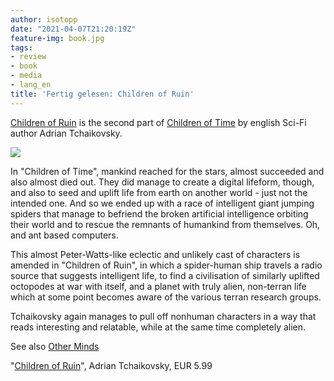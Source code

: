 ```yaml
---
author: isotopp
date: "2021-04-07T21:20:19Z"
feature-img: book.jpg
tags:
- review
- book
- media
- lang_en
title: 'Fertig gelesen: Children of Ruin'
---
```

[Children of Ruin](https://www.amazon.de/Children-Ruin-Time-Novels-English-ebook/dp/B07KPMJ7V9/) is the second part of [Children of Time](../2017-11-07-fertig-gelesen-children-of-time) by english Sci-Fi author Adrian Tchaikovsky.

[![](https://blog.koehntopp.info/uploads/2021/04/children-of-ruin.jpg)](https://www.amazon.de/Children-Ruin-Time-Novels-English-ebook/dp/B07KPMJ7V9/)

In "Children of Time", mankind reached for the stars, almost succeeded and also almost died out. They did manage to create a digital lifeform, though, and also to seed and uplift life from earth on another world - just not the intended one. And so we ended up with a race of intelligent giant jumping spiders that manage to befriend the broken artificial intelligence orbiting their world and to rescue the remnants of humankind from themselves. Oh, and ant based computers.

This almost Peter-Watts-like eclectic and unlikely cast of characters is amended in "Children of Ruin", in which a spider-human ship travels a radio source that suggests intelligent life, to find a civilisation of similarly uplifted octopodes at war with itself, and a planet with truly alien, non-terran life which at some point becomes aware of the various terran research groups.

Tchaikovsky again manages to pull off nonhuman characters in a way that reads interesting and relatable, while at the same time completely alien.

See also [Other Minds](../2021-04-07-fertig-gelesen-other-minds)

"[Children of Ruin](https://www.amazon.de/Children-Ruin-Time-Novels-English-ebook/dp/B07KPMJ7V9/)", Adrian Tchaikovsky, EUR 5.99
